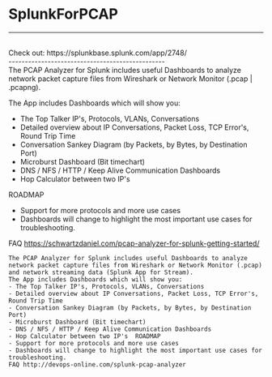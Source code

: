 # SplunkForPCAP
------------------------------------------------
<br>
Check out: https://splunkbase.splunk.com/app/2748/
<br>
------------------------------------------------
<br>
The PCAP Analyzer for Splunk includes useful Dashboards to analyze network packet capture files from Wireshark or Network Monitor (.pcap | .pcapng).  

The App includes Dashboards which will show you: 
- The Top Talker IP's, Protocols, VLANs, Conversations 
- Detailed overview about IP Conversations, Packet Loss, TCP Error's, Round Trip Time 
- Conversation Sankey Diagram (by Packets, by Bytes, by Destination Port)  
- Microburst Dashboard (Bit timechart) 
- DNS / NFS / HTTP / Keep Alive Communication Dashboards 
- Hop Calculator between two IP's  

ROADMAP 
- Support for more protocols and more use cases 
- Dashboards will change to highlight the most important use cases for troubleshooting.  

FAQ 
https://schwartzdaniel.com/pcap-analyzer-for-splunk-getting-started/

```
The PCAP Analyzer for Splunk includes useful Dashboards to analyze network packet capture files from Wireshark or Network Monitor (.pcap) and network streaming data (Splunk App for Stream).
The App includes Dashboards which will show you: 
- The Top Talker IP's, Protocols, VLANs, Conversations 
- Detailed overview about IP Conversations, Packet Loss, TCP Error's, Round Trip Time 
- Conversation Sankey Diagram (by Packets, by Bytes, by Destination Port)
- Microburst Dashboard (Bit timechart) 
- DNS / NFS / HTTP / Keep Alive Communication Dashboards 
- Hop Calculator between two IP's  ROADMAP 
- Support for more protocols and more use cases 
- Dashboards will change to highlight the most important use cases for troubleshooting.
FAQ http://devops-online.com/splunk-pcap-analyzer

```
